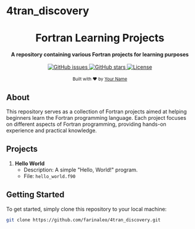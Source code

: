 # 4tran_discovery<h1 align="center">Fortran Learning Projects</h1>

<div align="center">
  <strong>A repository containing various Fortran projects for learning purposes</strong>
</div>

<br>

<div align="center">
  <!-- Replace with your badges -->
  <a href="https://github.com/farinaleo/4tran_discovery/issues">
    <img src="https://img.shields.io/github/issues/farinaleo/4tran_discovery.svg" alt="GitHub issues" />
  </a>
  <a href="https://github.com/farinaleo/4tran_discovery/stargazers">
    <img src="https://img.shields.io/github/stars/farinaleo/4tran_discovery.svg" alt="GitHub stars" />
  </a>
  <a href="https://github.com/farinaleo/4tran_discovery/blob/main/LICENSE">
    <img src="https://img.shields.io/github/license/farinaleo/4tran_discovery.svg" alt="License" />
  </a>
</div>

<br>

<div align="center">
  <sub>Built with ❤︎ by <a href="https://github.com/yourusername">Your Name</a></sub>
</div>

## About

This repository serves as a collection of Fortran projects aimed at helping beginners learn the Fortran programming language. Each project focuses on different aspects of Fortran programming, providing hands-on experience and practical knowledge.

## Projects

1. **Hello World**
   - Description: A simple "Hello, World!" program.
   - File: `hello_world.f90`

## Getting Started

To get started, simply clone this repository to your local machine:

```bash
git clone https://github.com/farinaleo/4tran_discovery.git
```
